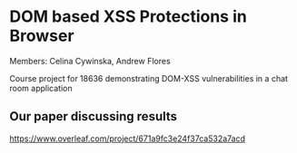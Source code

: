 # DOM based XSS Protections in Browser
Members: Celina Cywinska, Andrew Flores

Course project for 18636 demonstrating DOM-XSS vulnerabilities in a chat room application
## Our paper discussing results
https://www.overleaf.com/project/671a9fc3e24f37ca532a7acd
